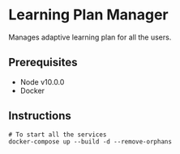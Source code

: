 # Learning Plan Manager

Manages adaptive learning plan for all the users.

## Prerequisites

- Node v10.0.0
- Docker

## Instructions

```
# To start all the services
docker-compose up --build -d --remove-orphans
```
